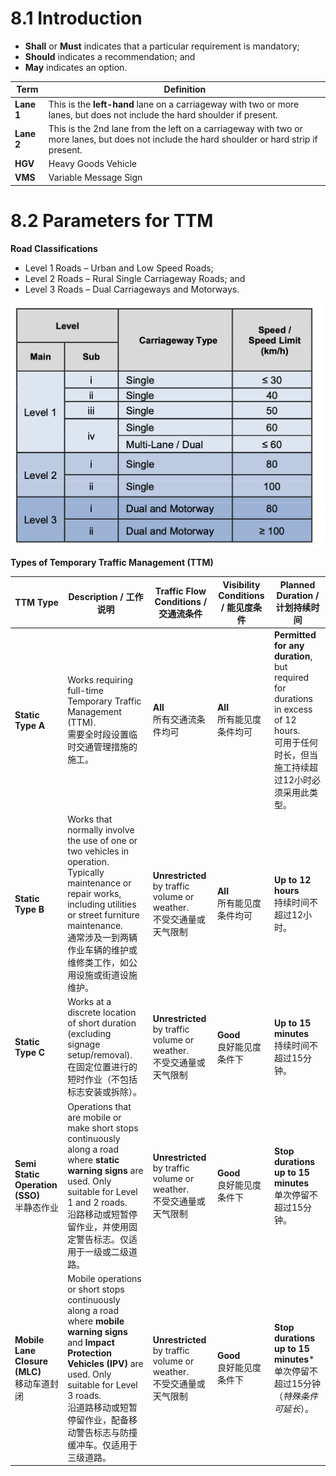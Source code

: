 # 8.1 Introduction
- **Shall** or **Must** indicates that a particular requirement is mandatory;
- **Should** indicates a recommendation; and
- **May** indicates an option.

| Term | Definition |
| ------------ | ---- |
| **Lane 1** | This is the **left-hand** lane on a carriageway with two or more lanes, but does not include the hard shoulder if present. |
| **Lane 2** | This is the 2nd lane from the left on a carriageway with two or more lanes, but does not include the hard shoulder or hard strip if present. |
| **HGV** | Heavy Goods Vehicle |
| **VMS** | Variable Message Sign |

#  8.2 Parameters for TTM
**Road Classifications**
- Level 1 Roads – Urban and Low Speed Roads;
- Level 2 Roads – Rural Single Carriageway Roads; and
- Level 3 Roads – Dual Carriageways and Motorways.

![Road-Classifications](https://github.com/nanacode4/TTM/blob/main/Chapter8/Road%20Classifications.png)

**Types of Temporary Traffic Management (TTM)**


| TTM Type  | Description / 工作说明 | Traffic Flow Conditions / 交通流条件 | Visibility Conditions / 能见度条件 | Planned Duration / 计划持续时间 |
|-----------------|------------------------|--------------------------------------|-----------------------------------|----------------------------------|
| **Static Type A**| Works requiring full-time Temporary Traffic Management (TTM).<br>需要全时段设置临时交通管理措施的施工。 | **All**<br>所有交通流条件均可 | **All**<br>所有能见度条件均可 | **Permitted for any duration**, but required for durations in excess of 12 hours.<br>可用于任何时长，但当施工持续超过12小时必须采用此类型。 |
| **Static Type B** | Works that normally involve the use of one or two vehicles in operation. Typically maintenance or repair works, including utilities or street furniture maintenance.<br>通常涉及一到两辆作业车辆的维护或维修类工作，如公用设施或街道设施维护。 | **Unrestricted** by traffic volume or weather.<br>不受交通量或天气限制 | **All**<br>所有能见度条件均可 | **Up to 12 hours**<br>持续时间不超过12小时。 |
| **Static Type C** | Works at a discrete location of short duration (excluding signage setup/removal).<br>在固定位置进行的短时作业（不包括标志安装或拆除）。 | **Unrestricted** by traffic volume or weather.<br>不受交通量或天气限制 | **Good**<br>良好能见度条件下 | **Up to 15 minutes**<br>持续时间不超过15分钟。 |
| **Semi Static Operation (SSO)**<br>半静态作业 | Operations that are mobile or make short stops continuously along a road where **static warning signs** are used. Only suitable for Level 1 and 2 roads.<br>沿路移动或短暂停留作业，并使用固定警告标志。仅适用于一级或二级道路。 | **Unrestricted** by traffic volume or weather.<br>不受交通量或天气限制 | **Good**<br>良好能见度条件下 | **Stop durations up to 15 minutes**<br>单次停留不超过15分钟。 |
| **Mobile Lane Closure (MLC)**<br>移动车道封闭 | Mobile operations or short stops continuously along a road where **mobile warning signs** and **Impact Protection Vehicles (IPV)** are used. Only suitable for Level 3 roads.<br>沿道路移动或短暂停留作业，配备移动警告标志与防撞缓冲车。仅适用于三级道路。 | **Unrestricted** by traffic volume or weather.<br>不受交通量或天气限制 | **Good**<br>良好能见度条件下 | **Stop durations up to 15 minutes***<br>单次停留不超过15分钟（*特殊条件可延长*）。 |
